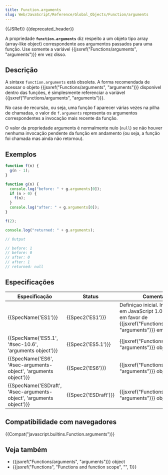 ```yaml
---
title: Function.arguments
slug: Web/JavaScript/Reference/Global_Objects/Function/arguments
---
```


{{JSRef}} {{deprecated_header}}

A propriedade **`function.arguments`** diz respeito a um objeto tipo array (array-like object) correspondente aos argumentos passados para uma função. Use somente a variável {{jsxref("Functions/arguments", "arguments")}} em vez disso.

## Descrição

A sintaxe `function.arguments` está obsoleta. A forma recomendada de acessar o objeto {{jsxref("Functions/arguments", "arguments")}} disponível dentro das funções, é simplesmente referenciar a variável {{jsxref("Functions/arguments", "arguments")}}.

No caso de recursão, ou seja, uma função f aparecer várias vezes na pilha de chamadas, o valor de `f.arguments` representa os argumentos correspondentes a invocação mais recente da função.

O valor da propriedade arguments é normalmente nulo (`null`) se não houver nenhuma invocação pendente da função em andamento (ou seja, a função foi chamada mas ainda não retornou).

## Exemplos

```js
function f(n) {
  g(n - 1);
}

function g(n) {
  console.log("before: " + g.arguments[0]);
  if (n > 0) {
    f(n);
  }
  console.log("after: " + g.arguments[0]);
}

f(2);

console.log("returned: " + g.arguments);

// Output

// before: 1
// before: 0
// after: 0
// after: 1
// returned: null
```

## Especificações

| Especificação                                                        | Status               | Comentário                                                                                                                     |
| -------------------------------------------------------------------- | -------------------- | ------------------------------------------------------------------------------------------------------------------------------ |
| {{SpecName('ES1')}}                                                  | {{Spec2('ES1')}}     | Definiçao inicial. Implementado em JavaScript 1.0. Obsoleto em favor de {{jsxref("Functions/arguments", "arguments")}} em ES3. |
| {{SpecName('ES5.1', '#sec-10.6', 'arguments object')}}               | {{Spec2('ES5.1')}}   | {{jsxref("Functions/arguments", "arguments")}} object                                                                          |
| {{SpecName('ES6', '#sec-arguments-object', 'arguments object')}}     | {{Spec2('ES6')}}     | {{jsxref("Functions/arguments", "arguments")}} object                                                                          |
| {{SpecName('ESDraft', '#sec-arguments-object', 'arguments object')}} | {{Spec2('ESDraft')}} | {{jsxref("Functions/arguments", "arguments")}} object                                                                          |

## Compatibilidade com navegadores

{{Compat("javascript.builtins.Function.arguments")}}

## Veja também

- {{jsxref("Functions/arguments", "arguments")}} object
- {{jsxref("Functions", "Functions and function scope", "", 1)}}
